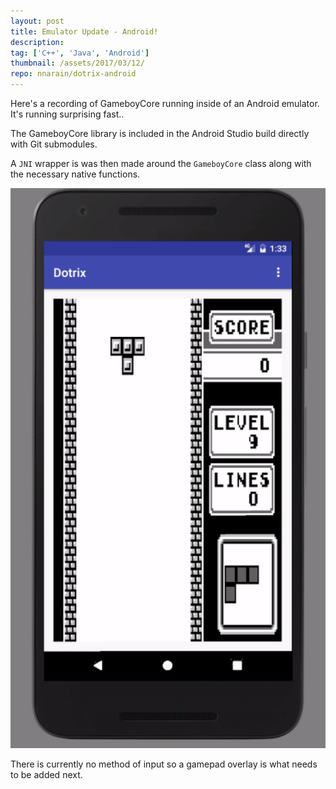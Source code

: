 ```yaml
---
layout: post
title: Emulator Update - Android!
description:
tag: ['C++', 'Java', 'Android']
thumbnail: /assets/2017/03/12/
repo: nnarain/dotrix-android
---
```


Here's a recording of GameboyCore running inside of an Android emulator. It's running surprising fast..

The GameboyCore library is included in the Android Studio build directly with Git submodules.

A `JNI` wrapper is was then made around the `GameboyCore` class along with the necessary native functions.

![Image not found!](/assets/2017/03/12/rec.gif)

There is currently no method of input so a gamepad overlay is what needs to be added next.
